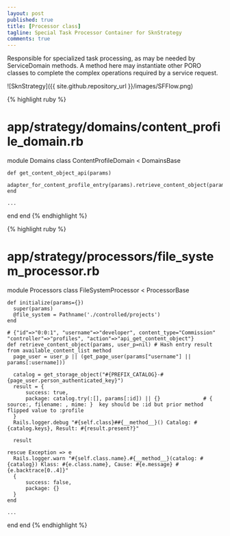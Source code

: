 ```yaml
---
layout: post
published: true
title: [Processor class]
tagline: Special Task Processor Container for SknStrategy
comments: true
---
```


Responsible for specialized task processing, as may be needed by ServiceDomain methods. A method here may instantiate
other PORO classes to complete the complex operations required by a service request.

![SknStrategy]({{ site.github.repository_url }}/images/SFFlow.png)

{% highlight ruby %}
# app/strategy/domains/content_profile_domain.rb

module Domains
  class ContentProfileDomain < DomainsBase

    def get_content_object_api(params)
       adapter_for_content_profile_entry(params).retrieve_content_object(params)
    end

    ...

  end
end
{% endhighlight %}

{% highlight ruby %}
# app/strategy/processors/file_system_processor.rb

module Processors
  class FileSystemProcessor < ProcessorBase

    def initialize(params={})
      super(params)
      @file_system = Pathname('./controlled/projects')
    end

    # {"id"=>"0:0:1", "username"=>"developer", content_type="Commission" "controller"=>"profiles", "action"=>"api_get_content_object"}
    def retrieve_content_object(params, user_p=nil) # Hash entry result from available_content_list method
      page_user = user_p || (get_page_user(params["username"] || params[:username]))

      catalog = get_storage_object("#{PREFIX_CATALOG}-#{page_user.person_authenticated_key}")
      result = {
          success: true,
          package: catalog.try(:[], params[:id]) || {}              # { source:, filename: , mime: }  key should be :id but prior method flipped value to :profile
      }
      Rails.logger.debug "#{self.class}##{__method__}() Catalog: #{catalog.keys}, Result: #{result.present?}"

      result

    rescue Exception => e
      Rails.logger.warn "#{self.class.name}.#{__method__}(catalog: #{catalog}) Klass: #{e.class.name}, Cause: #{e.message} #{e.backtrace[0..4]}"
      {
          success: false,
          package: {}
      }
    end

    ...

  end
end
{% endhighlight %}

